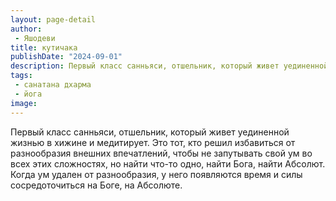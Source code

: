 ```yaml
---
layout: page-detail
author:
 - Яшодеви
title: кутичака
publishDate: "2024-09-01"
description: Первый класс санньяси, отшельник, который живет уединенной жизнью в хижине и медитирует. Это тот, кто решил избавиться от разнообразия внешних впечатлений, чтобы не запутывать свой ум во всех этих сложностях, но найти что-то одно, найти Бога, найти Абсолют. Когда ум удален от разнообразия, у него появляются время и силы сосредоточиться на Боге, на Абсолюте.
tags:
 - санатана дхарма
 - йога
image: 
---
```


Первый класс санньяси, отшельник, который живет уединенной жизнью в хижине и медитирует. Это тот, кто решил избавиться от разнообразия внешних впечатлений, чтобы не запутывать свой ум во всех этих сложностях, но найти что-то одно, найти Бога, найти Абсолют. Когда ум удален от разнообразия, у него появляются время и силы сосредоточиться на Боге, на Абсолюте.

